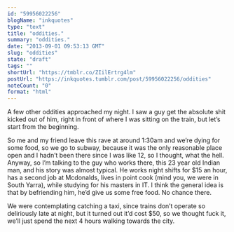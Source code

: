 ```yaml
---
id: "59956022256"
blogName: "inkquotes"
type: "text"
title: "oddities."
summary: "oddities."
date: "2013-09-01 09:53:13 GMT"
slug: "oddities"
state: "draft"
tags: ""
shortUrl: "https://tmblr.co/ZIilErtrg4lm"
postUrl: "https://inkquotes.tumblr.com/post/59956022256/oddities"
noteCount: "0"
format: "html"
---
```


A few other oddities approached my night. I saw a guy get the absolute shit kicked out of him, right in front of where I was sitting on the train, but let’s start from the beginning. 

So me and my friend leave this rave at around 1:30am and we’re dying for some food, so we go to subway, because it was the only reasonable place open and I hadn’t been there since I was like 12, so I thought, what the hell. Anyway, so I’m talking to the guy who works there, this 23 year old Indian man, and his story was almost typical. He works night shifts for $15 an hour, has a second job at Mcdonalds, lives in point cook (mind you, we were in South Yarra), while studying for his masters in IT. I think the general idea is that by befriending him, he’d give us some free food. No chance there. 

We were contemplating catching a taxi, since trains don’t operate so deliriously late at night, but it turned out it’d cost $50, so we thought fuck it, we’ll just spend the next 4 hours walking towards the city.